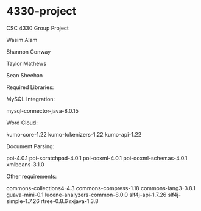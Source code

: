 # 4330-project
CSC 4330 Group Project

Wasim Alam

Shannon Conway

Taylor Mathews

Sean Sheehan

Required Libraries:

MySQL Integration:

mysql-connector-java-8.0.15

Word Cloud:

kumo-core-1.22
kumo-tokenizers-1.22
kumo-api-1.22

Document Parsing:

poi-4.0.1
poi-scratchpad-4.0.1
poi-ooxml-4.0.1
poi-ooxml-schemas-4.0.1
xmlbeans-3.1.0

Other requirements:

commons-collections4-4.3
commons-compress-1.18
commons-lang3-3.8.1
guava-mini-0.1
lucene-analyzers-common-8.0.0
slf4j-api-1.7.26
slf4j-simple-1.7.26
rtree-0.8.6
rxjava-1.3.8
